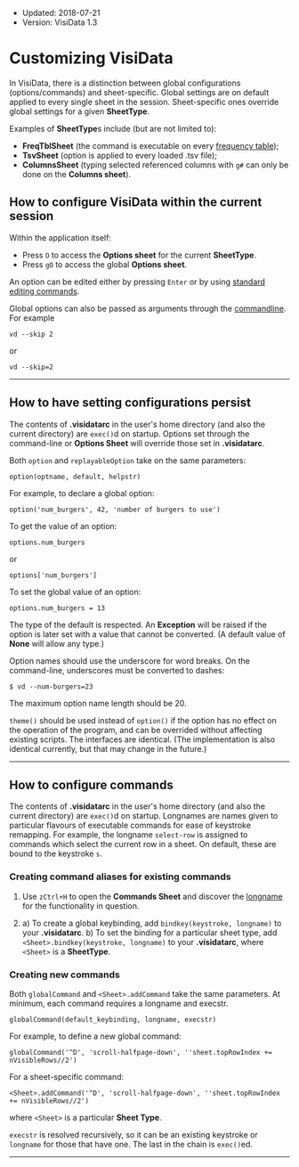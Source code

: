 - Updated: 2018-07-21
- Version: VisiData 1.3

# Customizing VisiData

In VisiData, there is a distinction between global configurations (options/commands) and sheet-specific. Global settings are on default applied to every single sheet in the session. Sheet-specific  ones override global settings for a given **SheetType**.

Examples of **SheetType**s include (but are not limited to):

* **FreqTblSheet** (the command is executable on every [frequency table](/docs/group#frequency));
* **TsvSheet** (option is applied to every loaded .tsv file);
* **ColumnsSheet** (typing selected referenced columns with `g#` can only be done on the **Columns sheet**).

## How to configure VisiData within the current session

Within the application itself:

* Press `O` to access the **Options sheet** for the current **SheetType**.
* Press `gO` to access the global **Options sheet**.

An option can be edited either by pressing `Enter` or by using [standard editing commands](/man#edit).

Global options can also be passed as arguments through the [commandline](/man#options).  For example

~~~
vd --skip 2
~~~

or

~~~
vd --skip=2
~~~

---

## How to have setting configurations persist

The contents of **.visidatarc** in the user's home directory (and also the current directory) are `exec()`d on startup. Options set through the command-line or **Options Sheet** will override those set in **.visidatarc**.

Both `option` and `replayableOption` take on the same parameters:

~~~
option(optname, default, helpstr)
~~~

For example, to declare a global option:

~~~
option('num_burgers', 42, 'number of burgers to use')
~~~

To get the value of an option:

~~~
options.num_burgers 
~~~

or

~~~
options['num_burgers']
~~~

To set the global value of an option:

~~~
options.num_burgers = 13
~~~

The type of the default is respected. An **Exception** will be raised if the option is later set with a value that cannot be converted.  (A default value of **None** will allow any type.)

Option names should use the underscore for word breaks. On the command-line, underscores must be converted to dashes:

~~~
$ vd --num-burgers=23
~~~

The maximum option name length should be 20.

`theme()` should be used instead of `option()` if the option has no effect on the operation of the program, and can be overrided without affecting existing scripts.  The interfaces are identical.  (The implementation is also identical currently, but that may change in the future.)


---

## How to configure commands

The contents of **.visidatarc** in the user's home directory (and also the current directory) are `exec()`d on startup. Longnames are names given to particular flavours of executable commands for ease of keystroke remapping. For example, the longname `select-row` is assigned to commands which select the current row in a sheet. On default, these are bound to the keystroke `s`.

### Creating command aliases for existing commands

1. Use `zCtrl+H` to open the **Commands Sheet** and discover the [longname]() for the functionality in question.

2. a) To create a global keybinding, add `bindkey(keystroke, longname)` to your **.visidatarc**.
b) To set the binding for a particular sheet type, add `<Sheet>.bindkey(keystroke, longname)` to your **.visidatarc**, where `<Sheet>` is a **SheetType**.

### Creating new commands

Both `globalCommand` and `<Sheet>.addCommand` take the same parameters. At minimum, each command requires a longname and execstr.

~~~
globalCommand(default_keybinding, longname, execstr)
~~~

For example, to define a new global command:

~~~
globalCommand('^D', 'scroll-halfpage-down', ''sheet.topRowIndex += nVisibleRows//2')
~~~

For a sheet-specific command:

~~~
<Sheet>.addCommand('^D', 'scroll-halfpage-down', ''sheet.topRowIndex += nVisibleRows//2')
~~~

where `<Sheet>` is a particular **Sheet Type**.

`execstr` is resolved recursively, so it can be an existing keystroke or `longname` for those that have one.  The last in the chain is `exec()`ed.

---
